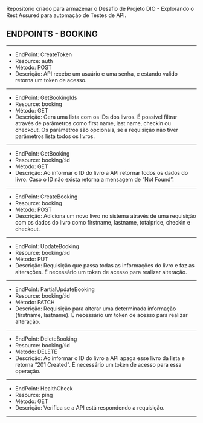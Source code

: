 Repositório criado para armazenar o Desafio de Projeto DIO - Explorando o Rest Assured para automação de Testes de API.

## ENDPOINTS - BOOKING

-------
- EndPoint: CreateToken
- Resource: auth
- Método: POST
- Descrição: API recebe um usuário e uma senha, e estando valido retorna um token de acesso.

-------
- EndPoint: GetBookinglds
- Resource: booking
- Método: GET
- Descrição: Gera uma lista com os IDs dos livros. É possível filtrar através de parâmetros como first name, last name, checkin ou checkout. Os parâmetros são opcionais, se a requisição não tiver parâmetros lista todos os livros.

-------
- EndPoint: GetBooking
- Resource: booking/:id
- Método: GET
- Descrição: Ao informar o ID do livro a API retornar todos os dados do livro. Caso o ID não exista retorna a mensagem de “Not Found”.

-------
- EndPoint: CreateBooking
- Resource: booking
- Método: POST
- Descrição: Adiciona um novo livro no sistema através de uma requisição com os dados do livro como firstname, lastname, totalprice, checkin e checkout.

-------
- EndPoint: UpdateBooking
- Resource: booking/:id
- Método: PUT
- Descrição: Requisição que passa todas as informações do livro e faz as alterações. É necessário um token de acesso para realizar alteração.

-------
- EndPoint: PartialUpdateBooking
- Resource: booking/:id
- Método: PATCH
- Descrição: Requisição para alterar uma determinada informação (firstname, lastname). É necessário um token de acesso para realizar alteração.

-------
- EndPoint: DeleteBooking
- Resource: booking/:id
- Método: DELETE
- Descrição: Ao informar o ID do livro a API apaga esse livro da lista e retorna “201 Created”. É necessário um token de acesso para essa operação.

-------
- EndPoint: HealthCheck
- Resource: ping
- Método: GET
- Descrição: Verifica se a API está respondendo a requisição. 

-------
